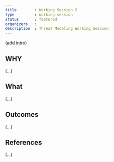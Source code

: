 ```yaml
---
title        : Working Session 2
type         : working-session
status       : featured
organizers   : 
description  : Threat Modeling Working Session
---
```


(add intro)

## WHY

(...)

## What

(...)

## Outcomes

(...)

## References

(...)
